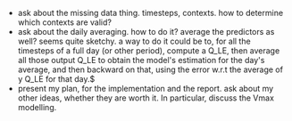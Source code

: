 * ask about the missing data thing. timesteps, contexts. how to determine which contexts are valid? 
* ask about the daily averaging. how to do it? average the predictors as well? seems quite sketchy.
    a way to do it could be to, for all the timesteps of a full day (or other period), compute a Q_LE,
    then average all those output Q_LE to obtain the model's estimation for the day's average,
    and then backward on that, using the error w.r.t the average of y Q_LE for that day.$
* present my plan, for the implementation and the report. ask about my other ideas, whether they are worth it.
    In particular, discuss the Vmax modelling.